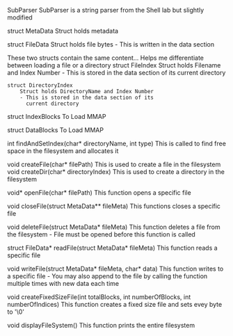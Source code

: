SubParser
    SubParser is a string parser from the Shell lab but slightly modified

struct MetaData
    Struct holds metadata

struct FileData
    Struct holds file bytes
    - This is written in the data section

These two structs contain the same content... Helps me differentiate
between loading a file or a directory
    struct FileIndex
        Struct holds Filename and Index Number
        - This is stored in the data section of its
          current directory

    struct DirectoryIndex
        Struct holds DirectoryName and Index Number
        - This is stored in the data section of its
          current directory

struct IndexBlocks
    To Load MMAP

struct DataBlocks
    To Load MMAP

int findAndSetIndex(char* directoryName, int type)
    This is called to find free space in the filesystem
    and allocates it

void createFile(char* filePath)
    This is used to create a file in the filesystem
void createDir(char* directoryIndex)
    This is used to create a directory in the filesystem
    
void* openFile(char* filePath)
    This function opens a specific file

void closeFile(struct MetaData** fileMeta)
    This functions closes a specific file

void deleteFile(struct MetaData* fileMeta)
    This function deletes a file from the filesystem
    - File must be opened before this function is called
    
struct FileData* readFile(struct MetaData* fileMeta)
    This function reads a specific file

void writeFile(struct MetaData* fileMeta, char* data)
    This function writes to a specific file
    - You may also append to the file by calling the
      function multiple times with new data each time

void createFixedSizeFile(int totalBlocks, int numberOfBlocks, int numberOfIndices)
    This function creates a fixed size file and sets
    evey byte to '\0'

void displayFileSystem()
    This function prints the entire filesystem